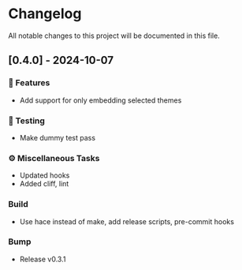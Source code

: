 # Changelog

All notable changes to this project will be documented in this file.

## [0.4.0] - 2024-10-07

### 🚀 Features

- Add support for only embedding selected themes

### 🧪 Testing

- Make dummy test pass

### ⚙️ Miscellaneous Tasks

- Updated hooks
- Added cliff, lint

### Build

- Use hace instead of make, add release scripts, pre-commit hooks

### Bump

- Release v0.3.1

<!-- generated by git-cliff -->
